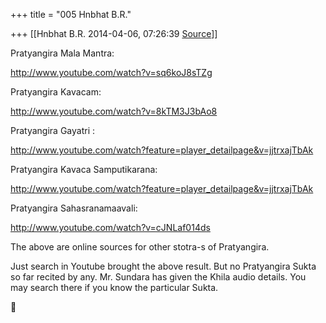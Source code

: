 +++
title = "005 Hnbhat B.R."

+++
[[Hnbhat B.R.	2014-04-06, 07:26:39 [Source](https://groups.google.com/g/samskrita/c/oZuA18X4ScM)]]



Pratyangira Mala Mantra:

  

<http://www.youtube.com/watch?v=sq6koJ8sTZg>  

  

Pratyangira Kavacam:

  

<http://www.youtube.com/watch?v=8kTM3J3bAo8>  

  

Pratyangira Gayatri :

  

<http://www.youtube.com/watch?feature=player_detailpage&v=jjtrxajTbAk>  

  

Pratyangira Kavaca Samputikarana:

  

<http://www.youtube.com/watch?feature=player_detailpage&v=jjtrxajTbAk>  

  

Pratyangira Sahasranamaavali:

  

<http://www.youtube.com/watch?v=cJNLaf014ds>  

  

The above are online sources for other stotra-s of Pratyangira.

  

Just search in Youtube brought the above result. But no Pratyangira Sukta so far recited by any. Mr. Sundara has given the Khila audio details. You may search there if you know the particular Sukta.

  

  




